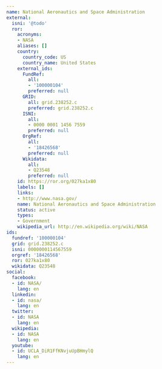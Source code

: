 ```yaml
---
name: National Aeronautics and Space Administration
external:
  isni: '@todo'
  ror:
    acronyms:
    - NASA
    aliases: []
    country:
      country_code: US
      country_name: United States
    external_ids:
      FundRef:
        all:
        - '100000104'
        preferred: null
      GRID:
        all: grid.238252.c
        preferred: grid.238252.c
      ISNI:
        all:
        - 0000 0001 1456 7559
        preferred: null
      OrgRef:
        all:
        - '18426568'
        preferred: null
      Wikidata:
        all:
        - Q23548
        preferred: null
    id: https://ror.org/027ka1x80
    labels: []
    links:
    - http://www.nasa.gov/
    name: National Aeronautics and Space Administration
    status: active
    types:
    - Government
    wikipedia_url: http://en.wikipedia.org/wiki/NASA
ids:
  fundref: '100000104'
  grid: grid.238252.c
  isni: 0000000114567559
  orgref: '18426568'
  ror: 027ka1x80
  wikidata: Q23548
social:
  facebook:
  - id: NASA/
    lang: en
  linkedin:
  - id: nasa/
    lang: en
  twitter:
  - id: NASA
    lang: en
  wikipedia:
  - id: NASA
    lang: en
  youtube:
  - id: UCLA_DiR1FfKNvjuUpBHmylQ
    lang: en
---
```

